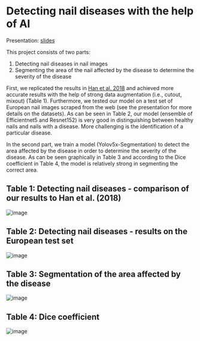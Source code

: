 ﻿# Detecting nail diseases with the help of AI
Presentation: [slides](https://github.com/hannesoehler/nail-disease-classification/blob/main/Nail-disease-classification.pdf)

This project consists of two parts: 

1. Detecting nail diseases in nail images
2. Segmenting the area of the nail affected by the disease to determine the severity of the disease

First, we replicated the results in [Han et al. 2018](https://journals.plos.org/plosone/article?id=10.1371/journal.pone.0191493) and achieved more accurate results with the help of strong data augmentation (i.e., cutout, mixout) (Table 1). Furthermore, we tested our model on a test set of European nail images scraped from the web (see the presentation for more details on the datasets). As can be seen in Table 2, our model (ensemble of Efficientnet5 and Resnet152) is very good in distinguishing between healthy nails and nails with a disease. More challenging is the identification of a particular disease.

In the second part, we train a model (Yolov5x-Segmentation) to detect the area affected by the disease in order to determine the severity of the disease. As can be seen graphically in Table 3 and according to the Dice coefficient in Table 4, the model is relatively strong in segmenting the correct area.

## Table 1: Detecting nail diseases - comparison of our results to Han et al. (2018)

![image](https://user-images.githubusercontent.com/72496477/228537717-a299a12f-e35b-4ca0-b6f7-3c54e1ca6692.png)

## Table 2: Detecting nail diseases - results on the European test set

![image](https://user-images.githubusercontent.com/72496477/228537803-1e39da0f-2cce-4a59-87e2-87b40a13b22f.png)

## Table 3: Segmentation of the area affected by the disease

![image](https://user-images.githubusercontent.com/72496477/228540712-f88027f7-b773-468f-85f0-d367730786ae.png)

## Table 4: Dice coefficient 

![image](https://user-images.githubusercontent.com/72496477/228542859-3fb0a953-830c-4226-af58-0b249281885e.png)


